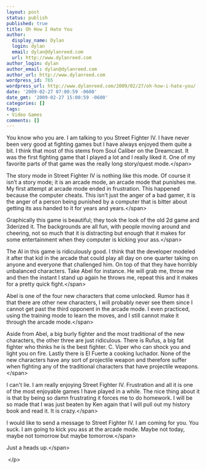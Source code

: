 ```yaml
---
layout: post
status: publish
published: true
title: Oh How I Hate You
author:
  display_name: Dylan
  login: dylan
  email: dylan@dylanreed.com
  url: http://www.dylanreed.com
author_login: dylan
author_email: dylan@dylanreed.com
author_url: http://www.dylanreed.com
wordpress_id: 765
wordpress_url: http://www.dylanreed.com/2009/02/27/oh-how-i-hate-you/
date: '2009-02-27 07:00:59 -0600'
date_gmt: '2009-02-27 15:00:59 -0600'
categories: []
tags:
- Video Games
comments: []
---
```

<p><span>You know who you are. I am talking to you Street Fighter IV. I have never been very good at fighting games but I have always enjoyed them quite a bit. I think that most of this stems from Soul Caliber on the Dreamcast. It was the first fighting game that I played a lot and I really liked it. One of my favorite parts of that game was the really long story&#47;quest mode.<&#47;span></p>
<p><span>The story mode in Street Fighter IV is nothing like this mode. Of course it isn&rsquo;t a story mode; it is an arcade mode, an arcade mode that punishes me. My first attempt at arcade mode ended in frustration. This happened because the computer cheats. This isn&rsquo;t just the anger of a bad gamer, it is the anger of a person being punished by a computer that is bitter about getting its ass handed to it for years and years.<&#47;span></p>
<p><span>Graphically this game is beautiful; they took the look of the old 2d game and 3derized it. The backgrounds are all fun, with people moving around and cheering, not so much that it is distracting but enough that it makes for some entertainment when they computer is kicking your ass.<&#47;span></p>
<p><span>The AI in this game is ridiculously good. I think that the developer modeled it after that kid in the arcade that could play all day on one quarter taking on anyone and everyone that challenged him. On top of that they have horribly unbalanced characters. Take Abel for instance. He will grab me, throw me and then the instant I stand up again he throws me, repeat this and it makes for a pretty quick fight.<&#47;span></p>
<p><span>Abel is one of the four new characters that come unlocked. Rumor has it that there are other new characters, I will probably never see them since I cannot get past the third opponent in the arcade mode. I even practiced, using the training mode to learn the moves, and I still cannot make it through the arcade mode.<&#47;span></p>
<p><span>Aside from Abel, a big burly fighter and the most traditional of the new characters, the other three are just ridiculous. There is Rufus, a big fat fighter who thinks he is the best fighter. C. Viper who can shock you and light you on fire. Lastly there is El Fuerte a cooking luchador. None of the new characters have any sort of projectile weapon and therefore suffer when fighting any of the traditional characters that have projectile weapons.<&#47;span></p>
<p><span>I can't lie. I am really enjoying Street Fighter IV. Frustration and all it is one of the most enjoyable games I have played in a while. The nice thing about it is that by being so damn frustrating it forces me to do homework. I will be so made that I was just beaten by Ken again that I will pull out my history book and read it. It is crazy.<&#47;span></p>
<p><span>I would like to send a message to Street Fighter IV. I am coming for you. You suck. I am going to kick you ass at the arcade mode. Maybe not today, maybe not tomorrow but maybe tomorrow.<&#47;span></p>
<p><span>Just a heads up.<&#47;span></p>
<p class="MsoNormal">&nbsp;<&#47;p></p>
